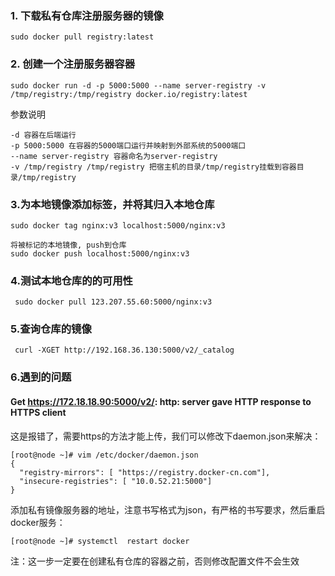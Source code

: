 ### 1. 下载私有仓库注册服务器的镜像
```
sudo docker pull registry:latest
```

### 2. 创建一个注册服务器容器
```
sudo docker run -d -p 5000:5000 --name server-registry -v /tmp/registry:/tmp/registry docker.io/registry:latest
```

参数说明
```
-d 容器在后端运行
-p 5000:5000 在容器的5000端口运行并映射到外部系统的5000端口
--name server-registry 容器命名为server-registry
-v /tmp/registry /tmp/registry 把宿主机的目录/tmp/registry挂载到容器目录/tmp/registry
```

### 3.为本地镜像添加标签，并将其归入本地仓库
```
sudo docker tag nginx:v3 localhost:5000/nginx:v3

将被标记的本地镜像, push到仓库
sudo docker push localhost:5000/nginx:v3
```

### 4.测试本地仓库的的可用性
```
 sudo docker pull 123.207.55.60:5000/nginx:v3
```

### 5.查询仓库的镜像
```
 curl -XGET http://192.168.36.130:5000/v2/_catalog
```

### 6.遇到的问题

#### Get https://172.18.18.90:5000/v2/: http: server gave HTTP response to HTTPS client
这是报错了，需要https的方法才能上传，我们可以修改下daemon.json来解决：

```
[root@node ~]# vim /etc/docker/daemon.json
{
  "registry-mirrors": [ "https://registry.docker-cn.com"],
  "insecure-registries": [ "10.0.52.21:5000"]
}
```

添加私有镜像服务器的地址，注意书写格式为json，有严格的书写要求，然后重启docker服务：

```
[root@node ~]# systemctl  restart docker
```

注：这一步一定要在创建私有仓库的容器之前，否则修改配置文件不会生效


